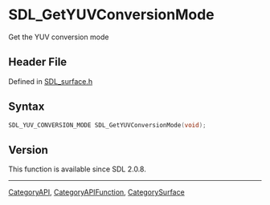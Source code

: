 # SDL_GetYUVConversionMode

Get the YUV conversion mode

## Header File

Defined in [SDL_surface.h](https://github.com/libsdl-org/SDL/blob/SDL2/include/SDL_surface.h)

## Syntax

```c
SDL_YUV_CONVERSION_MODE SDL_GetYUVConversionMode(void);
```

## Version

This function is available since SDL 2.0.8.





----
[CategoryAPI](CategoryAPI), [CategoryAPIFunction](CategoryAPIFunction), [CategorySurface](CategorySurface)

